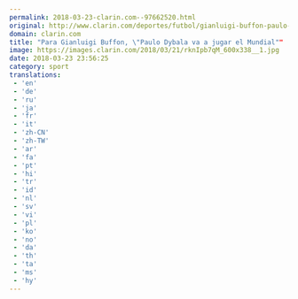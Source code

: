 ```yaml
---
permalink: 2018-03-23-clarin.com--97662520.html
original: http://www.clarin.com/deportes/futbol/gianluigi-buffon-paulo-dybala-va-jugar-mundial_0_r1dHQWXqf.html
domain: clarin.com
title: "Para Gianluigi Buffon, \"Paulo Dybala va a jugar el Mundial""
image: https://images.clarin.com/2018/03/21/rknIpb7qM_600x338__1.jpg
date: 2018-03-23 23:56:25
category: sport
translations: 
 - 'en'
 - 'de'
 - 'ru'
 - 'ja'
 - 'fr'
 - 'it'
 - 'zh-CN'
 - 'zh-TW'
 - 'ar'
 - 'fa'
 - 'pt'
 - 'hi'
 - 'tr'
 - 'id'
 - 'nl'
 - 'sv'
 - 'vi'
 - 'pl'
 - 'ko'
 - 'no'
 - 'da'
 - 'th'
 - 'ta'
 - 'ms'
 - 'hy'
---
```


